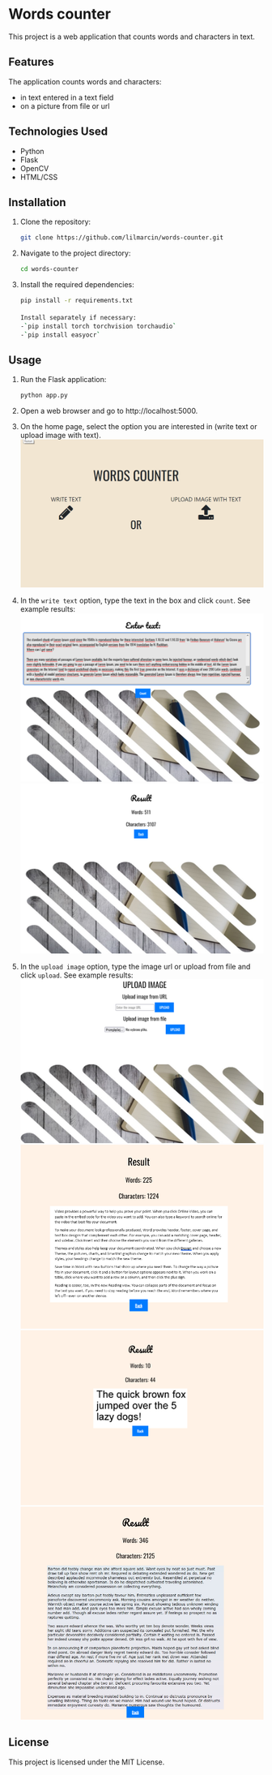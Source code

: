 # Words counter

This project is a web application that counts words and characters in text.

## Features

The application counts words and characters:
- in text entered in a text field
- on a picture from file or url

## Technologies Used

- Python
- Flask
- OpenCV
- HTML/CSS

## Installation

1. Clone the repository:

    ```bash
    git clone https://github.com/lilmarcin/words-counter.git

2. Navigate to the project directory:

    ```bash
    cd words-counter

3. Install the required dependencies:

    ```bash
    pip install -r requirements.txt

    Install separately if necessary:
    -`pip install torch torchvision torchaudio`
    -`pip install easyocr`

## Usage

1. Run the Flask application:

    ```bash
    python app.py

2. Open a web browser and go to http://localhost:5000.
3. On the home page, select the option you are interested in (write text or upload image with text).
![GIF](images/home_page.gif)
3. In the `write text` option, type the text in the box and click `count`. See example results:
![Screenshot](images/write1.png)
![Screenshot](images/result_write1.png)
4. In the `upload image` option, type the image url or upload from file and click `upload`. See example results:
![Screenshot](images/upload.png)
![Screenshot](images/result_image_url.png)
![Screenshot](images/result_image_file.png)
![Screenshot](images/result_image_file1.png)



## License
This project is licensed under the MIT License.